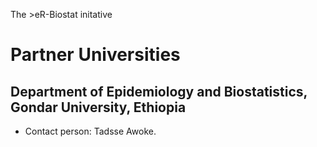The >eR-Biostat initative
# Partner Universities
## Department of Epidemiology and Biostatistics, Gondar University, Ethiopia
* Contact person: Tadsse Awoke.
